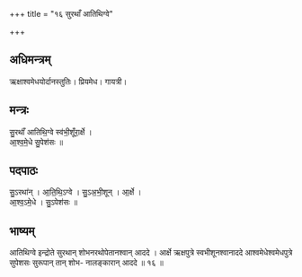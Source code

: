 +++
title = "१६ सुरथाँ आतिथिग्वे"

+++
## अधिमन्त्रम्
ऋक्षाश्वमेधयोर्दानस्तुतिः। प्रियमेध। गायत्री।

## मन्त्रः
सु॒रथाँ॑ आतिथि॒ग्वे स्व॑भी॒शूँरा॒र्क्षे ।  
आ॒श्व॒मे॒धे सु॒पेश॑सः ॥

## पदपाठः
सु॒ऽरथा॑न् । आ॒ति॒थि॒ऽग्वे । सु॒ऽअ॒भी॒शून् । आ॒र्क्षे ।  
आ॒श्व॒ऽमे॒धे । सु॒ऽपेश॑सः ॥

## भाष्यम्
आतिथिग्वे इन्द्रोते सुरथान् शोभनरथोपेतानश्वान् आददे । आर्क्षे ऋक्षपुत्रे स्वभीशूनश्वानाददे आश्वमेधेश्वमेधपुत्रे सुपेशसः सुरूपान् तान् शोभ- नालङ्कारान् आददे ॥ १६ ॥